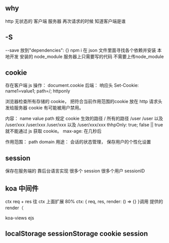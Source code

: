 ## why
http 无状态的  <!-- 是指服务端对于客户端每次发送的请求都认为它是一个新的请求，上一次会话和下一次会话没有联系 -->
客户端 服务器 再次请求的时候 知道客户端是谁

## -S
--save
放到"dependencies": {}
npm i
在 json 文件里面寻找各个依赖并安装
本地开发 安装的 node_module
服务器上只需要写的代码 不需要上传node_module

## cookie
存在客户端
js 操作： 
document.cookie
后端： 响应头
Set-Cookie: name1=value1; path=/; httponly

浏览器检查所有存储的 cookie， 把符合当前作用范围的cookie 放在 http 请求头发给服务器
cookie 有可能被用户禁用。

内容：
name 
value
path  规定 cookie 生效的路径
/             所有的路径
/user         /user 以及 /user/xxx
/user/xxx     /user/xxx 以及 /user/xxx/xxx
thhpOnly: true; false   ||  true 就不能通过 js 获取 cookie。
max-age: 在几秒后

作用范围：
path 
domain
用途： 会话的状态管理， 保存用户的个性化设置

## session
保存在服务端的
靠后台语言实现
很多个  session
很多个用户 sessionID

## koa 中间件
ctx req + res
往 ctx 上面扩展 80%
ctx: {
  req,
  res,
  render: () => {}
}调用 提供的 render（

koa-views ejs

## localStorage sessionStorage cookie session